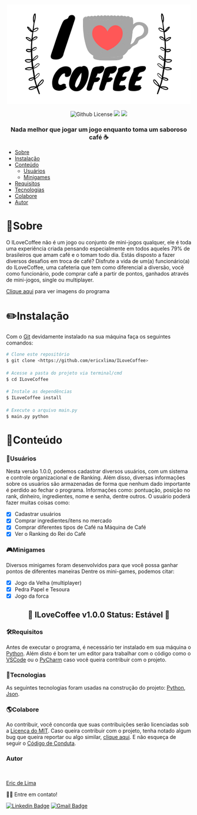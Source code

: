 <p align="center">
  <img src="https://github.com/ericxlima/ILoveCoffee/blob/master/media/logo.png" />
</p>
<p align="center">
  <img alt="Github License" src="https://img.shields.io/github/license/ericxlima/ILoveCoffee" />
  <img src="https://img.shields.io/badge/version-1.0.0-f39f37" />
  <img src="https://img.shields.io/badge/size-500KB-6495ED"/>
</p>
<h3 align="center">
    Nada melhor que jogar um jogo enquanto toma um saboroso café ☕
</h3>

<!--ts-->
   * [Sobre](#Sobre)
   * [Instalação](#Instalação)
   * [Conteúdo](#Conteúdo)
      * [Usuários](#Usuários)
      * [Minigames](#Minigames)
   * [Requisitos](#Requisitos)
   * [Tecnologias](#Tecnologias)
   * [Colabore](#Colabore)
   * [Autor](#Autor)
<!--te-->

<h1>📖Sobre</h1>
O ILoveCoffee não é um jogo ou conjunto de mini-jogos qualquer, ele é toda uma experiência criada pensando especialmente em todos aqueles 79% de brasileiros que amam café e o tomam todo dia. Estás disposto a fazer diversos desafios em troca de café?
Disfrute a vida de um(a) funcionário(a) do ILoveCoffee, uma cafeteria que tem como diferencial a diversão, você como funcionário, pode comprar café a partir de pontos, ganhados através de mini-jogos, single ou multiplayer.

[Clique aqui](https://www.github.com/ericxlima/ILoveCoffee/blob/master/media) para ver imagens do programa

<h1>✏️Instalação</h1>

Com o [Git](https://git-scm.com) devidamente instalado na sua máquina faça os seguintes comandos:

```bash
# Clone este repositório
$ git clone <https://github.com/ericxlima/ILoveCoffee>

# Acesse a pasta do projeto via terminal/cmd
$ cd ILoveCoffee

# Instale as dependências
$ ILoveCoffee install

# Execute o arquivo main.py
$ main.py python 
```

<h1>📂Conteúdo</h1>
<h3>👥Usuários</h3>

Nesta versão 1.0.0, podemos cadastrar diversos usuários, com um sistema e controle organizacional e de Ranking. Além disso, diversas informações sobre os usuários são armazenadas de forma que nenhum dado importante é perdido ao fechar o programa. Informações como: pontuação, posição no rank, dinheiro, ingredientes, nome e senha, dentre outros.
O usuário poderá fazer muitas coisas como:
- [x] Cadastrar usuários
- [x] Comprar ingredientes/itens no mercado
- [x] Comprar diferentes tipos de Café na Máquina de Café 
- [x] Ver o Ranking do Rei do Café

<h3>🎮Minigames</h3>

Diversos minigames foram desenvolvidos para que você possa ganhar pontos de diferentes maneiras
Dentre os mini-games, podemos citar:
- [x] Jogo da Velha (multiplayer)
- [x] Pedra Papel e Tesoura
- [x] Jogo da forca

<h2 align="center"> 
	🎈  ILoveCoffee v1.0.0 Status: Estável 🎈
</h2>

<h3>🛠Requisitos</h3>

Antes de executar o programa, é necessário ter instalado em sua máquina o [Python](https://www.python.org).
Além disto é bom ter um editor para trabalhar com o código como o [VSCode](https://code.visualstudio.com) ou o [PyCharm](https://www.jetbrains.com/pt-br/pycharm) caso você queira contribuir com o projeto.

<h3>🚀Tecnologias</h3>

As seguintes tecnologias foram usadas na construção do projeto: [Python](https://www.python.org), [Json](https://www.json.org/json-pt.html).

<h3>🌎Colabore</h3>

Ao contribuir, você concorda que suas contribuições serão licenciadas sob a [Licença do MIT](https://www.github.com/ericxlima/ILoveCoffee/blob/master/LICENSE.txt).
Caso queira contribuir com o projeto, tenha notado algum bug que queira reportar ou algo similar, [clique aqui](https://www.github.com/ericxlima/ILoveCoffee/blob/master/docs/CONTRIBUTING.md). E não esqueça de seguir o [Código de Conduta](https://www.github.com/ericxlima/ILoveCoffee/blob/master/docs/CODE_OF_CONDUCT.md).

<h3>Autor</h3>
 <img style="border-radius: 50%;" src="https://avatars3.githubusercontent.com/u/58092119?s=460&u=5b62affe756c63fb0458026088d779d88159655d&v=4" width="100px;" alt=""/>
 
 [Eric de Lima](https://github.com/ericxlima)
 
👋🏽 Entre em contato!

[![Linkedin Badge](https://img.shields.io/badge/-ericdelima-blue?style=flat-square&logo=Linkedin&logoColor=white&link=https://www.linkedin.com/in/ericdelima/)](https://www.linkedin.com/in/ericdelima/) 
[![Gmail Badge](https://img.shields.io/badge/-eric.vinlima@gmail.com-c14438?style=flat-square&logo=Gmail&logoColor=white&link=mailto:eric.vinlima@gmail.com)](mailto:eric.vinlima@gmail.com)

